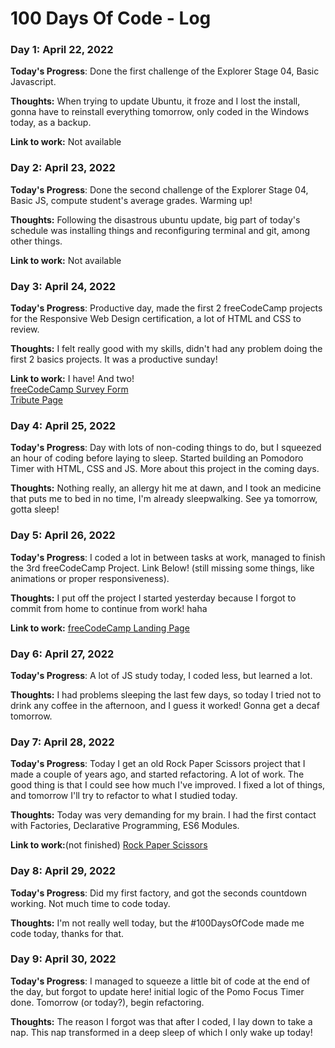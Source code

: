 # 100 Days Of Code - Log

### Day 1: April 22, 2022

**Today's Progress**: Done the first challenge of the Explorer Stage 04, Basic Javascript.

**Thoughts:** When trying to update Ubuntu, it froze and I lost the install, gonna have to reinstall everything tomorrow, only coded in the Windows today, as a backup.

**Link to work:** Not available


### Day 2: April 23, 2022

**Today's Progress**: Done the second challenge of the Explorer Stage 04, Basic JS, compute student's average grades. Warming up!

**Thoughts:** Following the disastrous ubuntu update, big part of today's schedule was installing things and reconfiguring terminal and git, among other things.

**Link to work:** Not available


### Day 3: April 24, 2022

**Today's Progress**: Productive day, made the first 2 freeCodeCamp projects for the Responsive Web Design certification, a lot of HTML and CSS to review.

**Thoughts:** I felt really good with my skills, didn't had any problem doing the first 2 basics projects. It was a productive sunday!

**Link to work:** I have! And two!  
[freeCodeCamp Survey Form](https://codepen.io/carlosrenan/pen/QWaROGg)  
[Tribute Page](https://codepen.io/carlosrenan/pen/LYeoLME)


### Day 4: April 25, 2022

**Today's Progress**: Day with lots of non-coding things to do, but I squeezed an hour of coding before laying to sleep. Started building an Pomodoro Timer with HTML, CSS and JS. More about this project in the coming days.

**Thoughts:** Nothing really, an allergy hit me at dawn, and I took an medicine that puts me to bed in no time, I'm already sleepwalking. See ya tomorrow, gotta sleep!


### Day 5: April 26, 2022

**Today's Progress**: I coded a lot in between tasks at work, managed to finish the 3rd freeCodeCamp Project. Link Below! (still missing some things, like animations or proper responsiveness).

**Thoughts:** I put off the project I started yesterday because I forgot to commit from home to continue from work! haha

**Link to work:** [freeCodeCamp Landing Page](https://codepen.io/carlosrenan/full/mdpZYMj)  

### Day 6: April 27, 2022

**Today's Progress**: A lot of JS study today, I coded less, but learned a lot.

**Thoughts:** I had problems sleeping the last few days, so today I tried not to drink any coffee in the afternoon, and I guess it worked! Gonna get a decaf tomorrow.


### Day 7: April 28, 2022

**Today's Progress**: Today I get an old Rock Paper Scissors project that I made a couple of years ago, and started refactoring. A lot of work. The good thing is that I could see how much I've improved. I fixed a lot of things, and tomorrow I'll try to refactor to what I studied today.

**Thoughts:** Today was very demanding for my brain. I had the first contact with Factories, Declarative Programming, ES6 Modules.

**Link to work:**(not finished) [Rock Paper Scissors](https://renanrochadev.github.io/rock-paper-scissors/)  


### Day 8: April 29, 2022

**Today's Progress**: Did my first factory, and got the seconds countdown working. Not much time to code today.

**Thoughts:** I'm not really well today, but the #100DaysOfCode made me code today, thanks for that.


### Day 9: April 30, 2022

**Today's Progress**: I managed to squeeze a little bit of code at the end of the day, but forgot to update here! initial logic of the Pomo Focus Timer done. Tomorrow (or today?), begin refactoring.

**Thoughts:** The reason I forgot was that after I coded, I lay down to take a nap. This nap transformed in a deep sleep of which I only wake up today!

